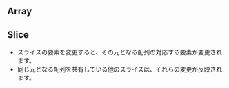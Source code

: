 ## Array


## Slice
- スライスの要素を変更すると、その元となる配列の対応する要素が変更されます。
- 同じ元となる配列を共有している他のスライスは、それらの変更が反映されます。
